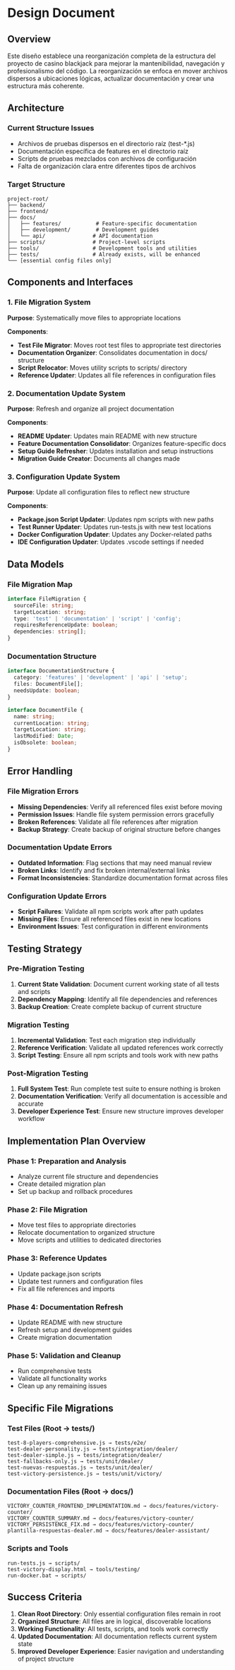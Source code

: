 # Design Document

## Overview

Este diseño establece una reorganización completa de la estructura del proyecto de casino blackjack para mejorar la mantenibilidad, navegación y profesionalismo del código. La reorganización se enfoca en mover archivos dispersos a ubicaciones lógicas, actualizar documentación y crear una estructura más coherente.

## Architecture

### Current Structure Issues
- Archivos de pruebas dispersos en el directorio raíz (test-*.js)
- Documentación específica de features en el directorio raíz
- Scripts de pruebas mezclados con archivos de configuración
- Falta de organización clara entre diferentes tipos de archivos

### Target Structure
```
project-root/
├── backend/
├── frontend/
├── docs/
│   ├── features/           # Feature-specific documentation
│   ├── development/        # Development guides
│   └── api/               # API documentation
├── scripts/               # Project-level scripts
├── tools/                 # Development tools and utilities
├── tests/                 # Already exists, will be enhanced
└── [essential config files only]
```

## Components and Interfaces

### 1. File Migration System
**Purpose**: Systematically move files to appropriate locations

**Components**:
- **Test File Migrator**: Moves root test files to appropriate test directories
- **Documentation Organizer**: Consolidates documentation in docs/ structure
- **Script Relocator**: Moves utility scripts to scripts/ directory
- **Reference Updater**: Updates all file references in configuration files

### 2. Documentation Update System
**Purpose**: Refresh and organize all project documentation

**Components**:
- **README Updater**: Updates main README with new structure
- **Feature Documentation Consolidator**: Organizes feature-specific docs
- **Setup Guide Refresher**: Updates installation and setup instructions
- **Migration Guide Creator**: Documents all changes made

### 3. Configuration Update System
**Purpose**: Update all configuration files to reflect new structure

**Components**:
- **Package.json Script Updater**: Updates npm scripts with new paths
- **Test Runner Updater**: Updates run-tests.js with new test locations
- **Docker Configuration Updater**: Updates any Docker-related paths
- **IDE Configuration Updater**: Updates .vscode settings if needed

## Data Models

### File Migration Map
```typescript
interface FileMigration {
  sourceFile: string;
  targetLocation: string;
  type: 'test' | 'documentation' | 'script' | 'config';
  requiresReferenceUpdate: boolean;
  dependencies: string[];
}
```

### Documentation Structure
```typescript
interface DocumentationStructure {
  category: 'features' | 'development' | 'api' | 'setup';
  files: DocumentFile[];
  needsUpdate: boolean;
}

interface DocumentFile {
  name: string;
  currentLocation: string;
  targetLocation: string;
  lastModified: Date;
  isObsolete: boolean;
}
```

## Error Handling

### File Migration Errors
- **Missing Dependencies**: Verify all referenced files exist before moving
- **Permission Issues**: Handle file system permission errors gracefully
- **Broken References**: Validate all file references after migration
- **Backup Strategy**: Create backup of original structure before changes

### Documentation Update Errors
- **Outdated Information**: Flag sections that may need manual review
- **Broken Links**: Identify and fix broken internal/external links
- **Format Inconsistencies**: Standardize documentation format across files

### Configuration Update Errors
- **Script Failures**: Validate all npm scripts work after path updates
- **Missing Files**: Ensure all referenced files exist in new locations
- **Environment Issues**: Test configuration in different environments

## Testing Strategy

### Pre-Migration Testing
1. **Current State Validation**: Document current working state of all tests and scripts
2. **Dependency Mapping**: Identify all file dependencies and references
3. **Backup Creation**: Create complete backup of current structure

### Migration Testing
1. **Incremental Validation**: Test each migration step individually
2. **Reference Verification**: Validate all updated references work correctly
3. **Script Testing**: Ensure all npm scripts and tools work with new paths

### Post-Migration Testing
1. **Full System Test**: Run complete test suite to ensure nothing is broken
2. **Documentation Verification**: Verify all documentation is accessible and accurate
3. **Developer Experience Test**: Ensure new structure improves developer workflow

## Implementation Plan Overview

### Phase 1: Preparation and Analysis
- Analyze current file structure and dependencies
- Create detailed migration plan
- Set up backup and rollback procedures

### Phase 2: File Migration
- Move test files to appropriate directories
- Relocate documentation to organized structure
- Move scripts and utilities to dedicated directories

### Phase 3: Reference Updates
- Update package.json scripts
- Update test runners and configuration files
- Fix all file references and imports

### Phase 4: Documentation Refresh
- Update README with new structure
- Refresh setup and development guides
- Create migration documentation

### Phase 5: Validation and Cleanup
- Run comprehensive tests
- Validate all functionality works
- Clean up any remaining issues

## Specific File Migrations

### Test Files (Root → tests/)
```
test-8-players-comprehensive.js → tests/e2e/
test-dealer-personality.js → tests/integration/dealer/
test-dealer-simple.js → tests/integration/dealer/
test-fallbacks-only.js → tests/unit/dealer/
test-nuevas-respuestas.js → tests/unit/dealer/
test-victory-persistence.js → tests/unit/victory/
```

### Documentation Files (Root → docs/)
```
VICTORY_COUNTER_FRONTEND_IMPLEMENTATION.md → docs/features/victory-counter/
VICTORY_COUNTER_SUMMARY.md → docs/features/victory-counter/
VICTORY_PERSISTENCE_FIX.md → docs/features/victory-counter/
plantilla-respuestas-dealer.md → docs/features/dealer-assistant/
```

### Scripts and Tools
```
run-tests.js → scripts/
test-victory-display.html → tools/testing/
run-docker.bat → scripts/
```

## Success Criteria

1. **Clean Root Directory**: Only essential configuration files remain in root
2. **Organized Structure**: All files are in logical, discoverable locations
3. **Working Functionality**: All tests, scripts, and tools work correctly
4. **Updated Documentation**: All documentation reflects current system state
5. **Improved Developer Experience**: Easier navigation and understanding of project structure